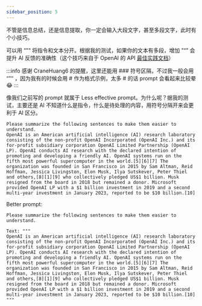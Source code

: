 ```yaml
---
sidebar_position: 5
---
```

<head>
  <script defer="defer" src="https://embed.trydyno.com/embedder.js"></script>
  <link href="https://embed.trydyno.com/embedder.css" rel="stylesheet" />
</head>


不管是信息总结，还是信息提取，你一定会输入大段文字，甚至多段文字，此时有个小技巧。

可以用 “”“ 将指令和文本分开。根据我的测试，如果你的文本有多段，增加 ”“” 会提升 AI 反馈的准确性（这个技巧来自于 OpenAI 的 API [最佳实践文档](https://help.openai.com/en/articles/6654000-best-practices-for-prompt-engineering-with-openai-api)）

:::info 
感谢 CraneHuang6 的提醒，这里还能用 ### 符号区隔，不过我一般会用 “”“ ，因为我有的时候会用 # 作为格式示例，太多 # 的话 prompt 会看起来比较晕 😂
:::

像我们之前写的 prompt 就属于 Less effective prompt。为什么呢？据我的测试，主要还是 AI 不知道什么是指令，什么是待处理的内容，用符号分隔开来会更利于 AI 区分。

```other
Please summarize the following sentences to make them easier to understand.
OpenAI is an American artificial intelligence (AI) research laboratory consisting of the non-profit OpenAI Incorporated (OpenAI Inc.) and its for-profit subsidiary corporation OpenAI Limited Partnership (OpenAI LP). OpenAI conducts AI research with the declared intention of promoting and developing a friendly AI. OpenAI systems run on the fifth most powerful supercomputer in the world.[5][6][7] The organization was founded in San Francisco in 2015 by Sam Altman, Reid Hoffman, Jessica Livingston, Elon Musk, Ilya Sutskever, Peter Thiel and others,[8][1][9] who collectively pledged US$1 billion. Musk resigned from the board in 2018 but remained a donor. Microsoft provided OpenAI LP with a $1 billion investment in 2019 and a second multi-year investment in January 2023, reported to be $10 billion.[10]
```

Better prompt:

```other
Please summarize the following sentences to make them easier to understand.

Text: """
OpenAI is an American artificial intelligence (AI) research laboratory consisting of the non-profit OpenAI Incorporated (OpenAI Inc.) and its for-profit subsidiary corporation OpenAI Limited Partnership (OpenAI LP). OpenAI conducts AI research with the declared intention of promoting and developing a friendly AI. OpenAI systems run on the fifth most powerful supercomputer in the world.[5][6][7] The organization was founded in San Francisco in 2015 by Sam Altman, Reid Hoffman, Jessica Livingston, Elon Musk, Ilya Sutskever, Peter Thiel and others,[8][1][9] who collectively pledged US$1 billion. Musk resigned from the board in 2018 but remained a donor. Microsoft provided OpenAI LP with a $1 billion investment in 2019 and a second multi-year investment in January 2023, reported to be $10 billion.[10]
"""
```

